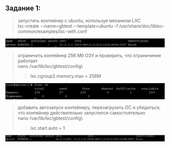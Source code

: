 ## Задание 1:

> запустить контейнер с ubuntu, используя механизм LXC \
lxc-create --name=gbtest --template=ubuntu -f /usr/share/doc/liblxc-common/examples/lxc-veth.conf

![1](https://github.com/ssasergei/GeekBrains_Containerization/blob/master/HW2/screenshots/task1.jpg)

> ограничить контейнер 256 Мб ОЗУ и проверить, что ограничение работает \
nano /var/lib/lxc/gbtest/config\
>>lxc.cgroup2.memory.max = 256M


![2](https://github.com/ssasergei/GeekBrains_Containerization/blob/master/HW2/screenshots/task2.jpg)

> добавить автозапуск контейнеру, перезагрузить ОС и убедиться, что контейнер действительно запустился самостоятельно\
nano /var/lib/lxc/gbtest/config\
>>lxc.start.auto = 1

![3](https://github.com/ssasergei/GeekBrains_Containerization/blob/master/HW2/screenshots/task3.jpg)